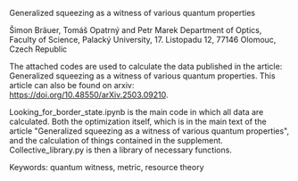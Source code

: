 Generalized squeezing as a witness of various quantum properties 

Šimon Bräuer, Tomáš Opatrný and Petr Marek
Department of Optics, Faculty of Science, Palacký University, 17. Listopadu 12, 77146 Olomouc, Czech Republic

The attached codes are used to calculate the data published in the article: Generalized squeezing as a witness of various quantum properties. 
This article can also be found on arxiv: https://doi.org/10.48550/arXiv.2503.09210.

Looking_for_border_state.ipynb is the main code in which all data are calculated. 
Both the optimization itself, which is in the main text of the article "Generalized squeezing as a witness of various quantum properties", 
and the calculation of things contained in the supplement. Collective_library.py is then a library of necessary functions.

Keywords: quantum witness, metric, resource theory
